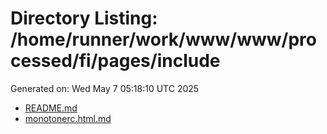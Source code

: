 # Directory Listing: /home/runner/work/www/www/processed/fi/pages/include
Generated on: Wed May  7 05:18:10 UTC 2025

- [README.md](README.md)
- [monotonerc.html.md](monotonerc.html.md)
